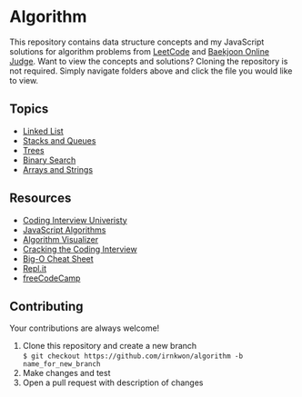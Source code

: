 
# Algorithm

This repository contains data structure concepts and my JavaScript solutions for algorithm problems from [LeetCode](https://leetcode.com/) 
and [Baekjoon Online Judge](https://www.acmicpc.net/). Want to view the concepts and solutions? Cloning the repository is not required. 
Simply navigate folders above and click the file you would like to view.

## Topics
- [Linked List](https://github.com/irnkwon/algorithm/blob/master/concepts/Linked%20List.md)
- [Stacks and Queues](https://github.com/irnkwon/algorithm/blob/master/concepts/Stacks%20and%20Queues.md)
- [Trees](https://github.com/irnkwon/algorithm/blob/master/concepts/Trees.md)
- [Binary Search](https://github.com/irnkwon/algorithm/blob/master/concepts/Binary%20Search.md)
- [Arrays and Strings](https://github.com/irnkwon/algorithm/blob/master/concepts/Arrays%20and%20Strings.md)

## Resources
- [Coding Interview Univeristy](https://github.com/jwasham/coding-interview-university)
- [JavaScript Algorithms](https://github.com/trekhleb/javascript-algorithms)
- [Algorithm Visualizer](https://github.com/algorithm-visualizer/)
- [Cracking the Coding Interview](https://github.com/careercup/CtCI-6th-Edition)
- [Big-O Cheat Sheet](https://www.bigocheatsheet.com/)
- [Repl.it](https://repl.it/)
- [freeCodeCamp](https://www.freecodecamp.org/)

## Contributing
Your contributions are always welcome! 
1. Clone this repository and create a new branch
<br /> ``` $ git checkout https://github.com/irnkwon/algorithm -b name_for_new_branch ```
2. Make changes and test
3. Open a pull request with description of changes
